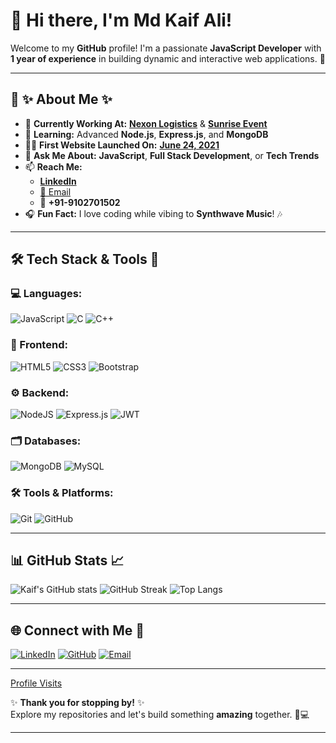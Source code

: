# 👋 **Hi there, I'm Md Kaif Ali!**

Welcome to my **GitHub** profile! I'm a passionate **JavaScript Developer** with **1 year of experience** in building dynamic and interactive web applications. 🚀

---

## 🚀 **✨ About Me ✨**

- 🔭 **Currently Working At:** [**Nexon Logistics**](https://nexonlogistics.com/) & [**Sunrise Event**](https://sunriseevents.in/)
- 🌱 **Learning:** Advanced **Node.js**, **Express.js**, and **MongoDB**
- 👨‍💻 **First Website Launched On:** [**June 24, 2021**](https://mandy011.github.io/My-first-website-24-June-2021/)
- 💬 **Ask Me About:** **JavaScript**, **Full Stack Development**, or **Tech Trends**
- 📫 **Reach Me:** 
  - [**LinkedIn**](https://www.linkedin.com/in/md-kaif-ali-25a14522b/)
  - [📧 Email](mailto:hellomdkaifali@gmail.com)
  - 📱 **+91-9102701502**
- 🎧 **Fun Fact:** I love coding while vibing to **Synthwave Music**! 🎶

---

## 🛠️ **Tech Stack & Tools 🧰**

### **💻 Languages:**
![JavaScript](https://img.shields.io/badge/javascript-%23F7DF1E.svg?style=for-the-badge&logo=javascript&logoColor=black) ![C](https://img.shields.io/badge/c-%2300599C.svg?style=for-the-badge&logo=c&logoColor=white) ![C++](https://img.shields.io/badge/c++-%2300599C.svg?style=for-the-badge&logo=c%2B%2B&logoColor=white)

### **🎨 Frontend:**
![HTML5](https://img.shields.io/badge/html5-%23E34F26.svg?style=for-the-badge&logo=html5&logoColor=white) ![CSS3](https://img.shields.io/badge/css3-%231572B6.svg?style=for-the-badge&logo=css3&logoColor=white) ![Bootstrap](https://img.shields.io/badge/bootstrap-%238511FA.svg?style=for-the-badge&logo=bootstrap&logoColor=white) 
### **⚙️ Backend:**
![NodeJS](https://img.shields.io/badge/node.js-6DA55F?style=for-the-badge&logo=node.js&logoColor=white) ![Express.js](https://img.shields.io/badge/express.js-%23404d59.svg?style=for-the-badge&logo=express&logoColor=%2361DAFB) ![JWT](https://img.shields.io/badge/JWT-%23000000.svg?style=for-the-badge&logo=JSON%20web%20tokens&logoColor=white)

### **🗂️ Databases:**
![MongoDB](https://img.shields.io/badge/MongoDB-%234ea94b.svg?style=for-the-badge&logo=mongodb&logoColor=white) ![MySQL](https://img.shields.io/badge/mysql-%230000FF.svg?style=for-the-badge&logo=mysql&logoColor=white)

### **🛠️ Tools & Platforms:**
![Git](https://img.shields.io/badge/git-%23F05033.svg?style=for-the-badge&logo=git&logoColor=white) ![GitHub](https://img.shields.io/badge/github-%23121011.svg?style=for-the-badge&logo=github&logoColor=white) 

---

## 📊 **GitHub Stats 📈**

![Kaif's GitHub stats](https://github-readme-stats.vercel.app/api?username=mandy011&theme=radical&hide_border=true&include_all_commits=true&count_private=true)
![GitHub Streak](https://github-readme-streak-stats.herokuapp.com/?user=mandy011&theme=radical&hide_border=true)
![Top Langs](https://github-readme-stats.vercel.app/api/top-langs/?username=mandy011&theme=radical&hide_border=true&layout=compact)

---

## 🌐 **Connect with Me 🤝**

[![LinkedIn](https://img.shields.io/badge/LinkedIn-%230077B5.svg?style=for-the-badge&logo=linkedin&logoColor=white)](https://www.linkedin.com/in/md-kaif-ali-25a14522b/) 
[![GitHub](https://img.shields.io/badge/GitHub-%23121011.svg?style=for-the-badge&logo=github&logoColor=white)](https://github.com/mandy011) 
[![Email](https://img.shields.io/badge/Email-%23D14836.svg?style=for-the-badge&logo=gmail&logoColor=white)](mailto:hellomdkaifali@gmail.com)

---

[Profile Visits](https://github.com/Mandy011)

✨ **Thank you for stopping by!** ✨  
Explore my repositories and let's build something **amazing** together. 🚀💻

---

<!-- Created with 💖 by Md Kaif Ali -->
